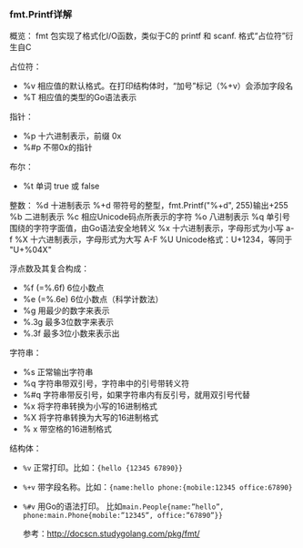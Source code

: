 ### fmt.Printf详解
概览：
fmt 包实现了格式化I/O函数，类似于C的 printf 和 scanf. 格式“占位符”衍生自C

占位符：
- %v	相应值的默认格式。在打印结构体时，“加号”标记（%+v）会添加字段名
- %T	相应值的类型的Go语法表示

指针：
- %p	十六进制表示，前缀 0x
- %#p       不带0x的指针

布尔：
- %t	单词 true 或 false

整数：
%d	十进制表示
%+d 带符号的整型，fmt.Printf("%+d", 255)输出+255
%b	二进制表示
%c	相应Unicode码点所表示的字符
%o	八进制表示
%q	单引号围绕的字符字面值，由Go语法安全地转义
%x	十六进制表示，字母形式为小写 a-f
%X	十六进制表示，字母形式为大写 A-F
%U	Unicode格式：U+1234，等同于 "U+%04X"

浮点数及其复合构成：
- %f (=%.6f) 6位小数点
- %e (=%.6e) 6位小数点（科学计数法）
- %g 用最少的数字来表示
- %.3g 最多3位数字来表示
- %.3f 最多3位小数来表示出

字符串：
- %s 正常输出字符串
- %q 字符串带双引号，字符串中的引号带转义符
- %#q 字符串带反引号，如果字符串内有反引号，就用双引号代替
- %x 将字符串转换为小写的16进制格式
- %X 将字符串转换为大写的16进制格式
- % x 带空格的16进制格式

结构体：
- `%v` 正常打印。比如：`{hello {12345 67890}}`
- `%+v` 带字段名称。比如：`{name:hello phone:{mobile:12345 office:67890}`
- `%#v` 用Go的语法打印。
  比如`main.People{name:”hello”, phone:main.Phone{mobile:”12345”, office:”67890”}}`
  
  参考：http://docscn.studygolang.com/pkg/fmt/
